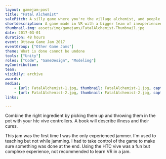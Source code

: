 ```yaml
---
layout: gamejam-post
title: "Fatal Alchemist"
salePitch: A silly game where you're the village alchemist, and people come to see you to cure their illnesses. However, you have to figure out their correct ailment and ingredients for the remedy, quickly enough, or the villagers will suffer side effects that cannot be undone.
shortdescription: A game made in VR with a bigger team of inexperienced jammers.
thumbnail-img: assets/img/gamejams/FatalAlchemist-Thumbnail.jpg
date: 2017-03-01
duration: 48 hours
event: Ottawa Game Jam 2017
eventGroup: ["Other Game Jams"]
theme: What is done cannot be undone
tools: ["Unity"]
roles: ["Code", "GameDesign", "Modeling"]
myContribution: 
team: 
visibily: archive
awards: 
medias: 
    - {url: FatalAlchemist-1.jpg, thumbnail: FatalAlchemist-1.jpg, caption: "Hand taking an ingredient."}
    - {url: FatalAlchemist-2.jpg, thumbnail: FatalAlchemist-2.jpg, caption: "Looking outside."}
links: 

---
```

Combine the right ingredient by picking them up and throwing them in the pot with your htc vive controllers. A book will describe illness and their cures.

This jam was the first time I was the only experienced jammer. I'm used to teaching but not while jamming. I had to take control of the game to make sure something was done at the end. Using the HTC vive was a fun but complexe experience, not recommended to learn VR in a jam.